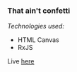 ### That ain't confetti

_Technologies used:_

* HTML Canvas
* RxJS

Live [here](https://thataintconfetti.netlify.app)

